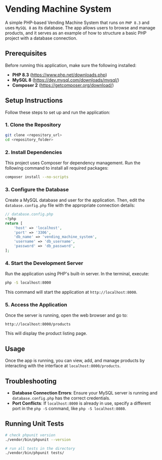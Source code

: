# Vending Machine System

A simple PHP-based Vending Machine System that runs on `PHP 8.3` and uses `MySQL 8` as its database. The app allows users to browse and manage products, and it serves as an example of how to structure a basic PHP project with a database connection.

## Prerequisites

Before running this application, make sure the following installed:

- **PHP 8.3** (https://www.php.net/downloads.php)
- **MySQL 8** (https://dev.mysql.com/downloads/mysql/)
- **Composer 2** (https://getcomposer.org/download/)

## Setup Instructions

Follow these steps to set up and run the application:

### 1. Clone the Repository

```bash
git clone <repository_url>
cd <repository_folder>
```

### 2. Install Dependencies

This project uses Composer for dependency management. Run the following command to install all required packages:

```bash
composer install --no-scripts
```

### 3. Configure the Database

Create a MySQL database and user for the application. Then, edit the `database.config.php` file with the appropriate connection details:

```php
// database.config.php
<?php
return [
    'host' => 'localhost',
    'port' => '3306',
    'db_name' => 'vending_machine_system',
    'username' => 'db_username',
    'password' => 'db_password',
];
```

### 4. Start the Development Server

Run the application using PHP's built-in server. In the terminal, execute:

```bash
php -S localhost:8000
```

This command will start the application at `http://localhost:8000`.

### 5. Access the Application

Once the server is running, open the web browser and go to:

```
http://localhost:8000/products
```

This will display the product listing page.

## Usage

Once the app is running, you can view, add, and manage products by interacting with the interface at `localhost:8000/products`.

## Troubleshooting

- **Database Connection Errors**: Ensure your MySQL server is running and `database.config.php` has the correct credentials.
- **Port Conflicts**: If `localhost:8000` is already in use, specify a different port in the `php -S` command, like `php -S localhost:8080`.

## Running Unit Tests

```sh
# check phpunit version
./vendor/bin/phpunit --version

# run all tests in the directory
./vendor/bin/phpunit tests/
```
